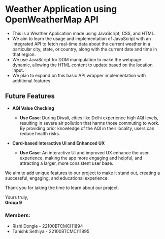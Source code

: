 # Weather Application using OpenWeatherMap API

- This is a Weather Application made using JavaScript, CSS, and HTML.
- We aim to learn the usage and implementation of JavaScript with an integrated API to fetch real-time data about the current weather in a particular city, state, or country, along with the current date and time in that region.
- We use JavaScript for DOM manipulation to make the webpage dynamic, allowing the HTML content to update based on the location input.
- We plan to expand on this basic API wrapper implementation with additional features.

## Future Features

- **AQI Value Checking**
  - **Use Case**: During Diwali, cities like Delhi experience high AQI levels, resulting in severe air pollution that harms those commuting to work. By providing prior knowledge of the AQI in their locality, users can reduce health risks.

- **Card-based Interactive UI and Enhanced UX**
  - **Use Case**: An interactive UI and improved UX enhance the user experience, making the app more engaging and helpful, and attracting a larger, more consistent user base.

We aim to add unique features to our project to make it stand out, creating a successful, engaging, and educational experience.

Thank you for taking the time to learn about our project.

Yours truly,  
**Group 9**

### Members:
- Rishi Dongle - 22100BTCMCI11894
- Tanishk Sethiya - 22100BTCMCI11895
